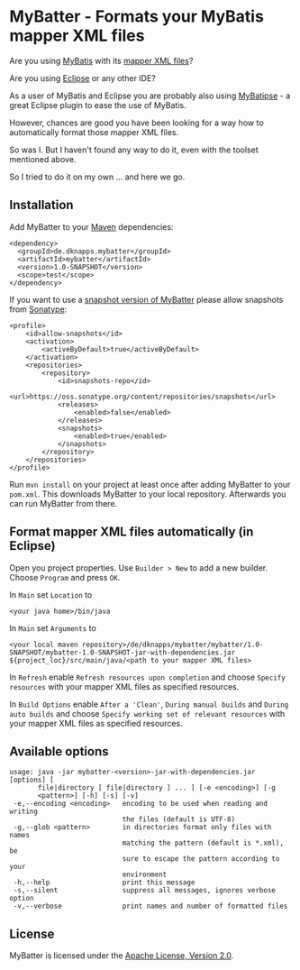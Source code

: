 # MyBatter - Formats your MyBatis mapper XML files

Are you using [MyBatis](http://www.mybatis.org/mybatis-3/) with its [mapper XML files](http://www.mybatis.org/mybatis-3/sqlmap-xml.html)?

Are you using [Eclipse](https://www.eclipse.org/) or any other IDE?

As a user of MyBatis and Eclipse you are probably also using [MyBatipse](https://github.com/mybatis/mybatipse) - a great Eclipse plugin to ease the use of MyBatis.

However, chances are good you have been looking for a way how to automatically format those mapper XML files.

So was I. But I haven't found any way to do it, even with the toolset mentioned above.

So I tried to do it on my own ... and here we go.

## Installation

Add MyBatter to your [Maven](https://maven.apache.org/) dependencies:

    <dependency>
      <groupId>de.dknapps.mybatter</groupId>
      <artifactId>mybatter</artifactId>
      <version>1.0-SNAPSHOT</version>
      <scope>test</scope>
    </dependency>

If you want to use a [snapshot version of MyBatter](https://oss.sonatype.org/#nexus-search;quick~mybatter) please allow snapshots from [Sonatype](https://oss.sonatype.org/):

	<profile>
		<id>allow-snapshots</id>
		<activation>
			<activeByDefault>true</activeByDefault>
		</activation>
		<repositories>
			<repository>
				<id>snapshots-repo</id>
				<url>https://oss.sonatype.org/content/repositories/snapshots</url>
				<releases>
					<enabled>false</enabled>
				</releases>
				<snapshots>
					<enabled>true</enabled>
				</snapshots>
			</repository>
		</repositories>
	</profile>


Run `mvn install` on your project at least once after adding MyBatter to your `pom.xml`. This downloads MyBatter to your local repository. Afterwards you can run MyBatter from there.

## Format mapper XML files automatically (in Eclipse)

Open you project properties. Use `Builder > New` to add a new builder. Choose `Program` and press `OK`.

In `Main` set `Location` to

    <your java home>/bin/java

In `Main` set `Arguments` to

    <your local maven repository>/de/dknapps/mybatter/mybatter/1.0-SNAPSHOT/mybatter-1.0-SNAPSHOT-jar-with-dependencies.jar ${project_loc}/src/main/java/<path to your mapper XML files>

In `Refresh` enable `Refresh resources upon completion` and choose `Specify resources` with your mapper XML files as specified resources.

In `Build Options` enable `After a 'Clean'`, `During manual builds` and `During auto builds` and choose `Specify working set of relevant resources` with your mapper XML files as specified resources.

## Available options

    usage: java -jar mybatter-<version>-jar-with-dependencies.jar [options] [
           file|directory [ file|directory ] ... ] [-e <encoding>] [-g
           <pattern>] [-h] [-s] [-v]
     -e,--encoding <encoding>   encoding to be used when reading and writing
                                the files (default is UTF-8)
     -g,--glob <pattern>        in directories format only files with names
                                matching the pattern (default is *.xml), be
                                sure to escape the pattern according to your
                                environment
     -h,--help                  print this message
     -s,--silent                suppress all messages, ignores verbose option
     -v,--verbose               print names and number of formatted files

## License

MyBatter is licensed under the [Apache License, Version 2.0](http://www.apache.org/licenses/LICENSE-2.0).
